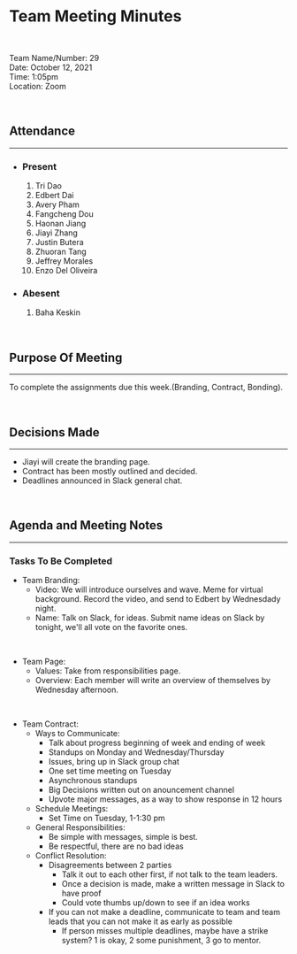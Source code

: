# Team Meeting Minutes #

<br>

Team Name/Number: 29 <br>
Date: October 12, 2021<br>
Time: 1:05pm<br>
Location: Zoom<br>

<br>

## Attendance ##

______

- ### Present ###
    1. Tri Dao 
    2. Edbert Dai
    3. Avery Pham
    4. Fangcheng Dou
    5. Haonan Jiang
    6. Jiayi Zhang
    7. Justin Butera
    8. Zhuoran Tang
    9. Jeffrey Morales
    10. Enzo Del Oliveira

- ### Abesent ###
    1. Baha Keskin

<br>

## Purpose Of Meeting ##

______

To complete the assignments due this week.(Branding, Contract, Bonding).

<br>

## Decisions Made ##

______

- Jiayi will create the branding page.
- Contract has been mostly outlined and decided.
- Deadlines announced in Slack general chat.

<br>

## Agenda and Meeting Notes ##

_______

### Tasks To Be Completed ###

- Team Branding: 
    - Video: We will introduce ourselves and wave. Meme for virtual background. Record the video, and send to Edbert by Wednesdady night.
    - Name: Talk on Slack, for ideas. Submit name ideas on Slack by tonight, we'll all vote on the favorite ones.
  
<br>

-  Team Page: 
   - Values: Take from responsibilities page.
   - Overview: Each member will write an overview of themselves by Wednesday afternoon.

<br>

- Team Contract:
    - Ways to Communicate:
      - Talk about progress beginning of week and ending of week
      - Standups on Monday and Wednesday/Thursday
      - Issues, bring up in Slack group chat
      - One set time meeting on Tuesday
      - Asynchronous standups
      - Big Decisions written out on anouncement channel
      - Upvote major messages, as a way to show response in 12 hours
    - Schedule Meetings:
      - Set Time on Tuesday, 1-1:30 pm
    - General Responsibilities:
      - Be simple with messages, simple is best.
      - Be respectful, there are no bad ideas
    - Conflict Resolution: 
      - Disagreements between 2 parties
        - Talk it out to each other first, if not talk to the team leaders.
        - Once a decision is made, make a written message in Slack to have proof 
        - Could vote thumbs up/down to see if an idea works 
      - If you can not make a deadline, communicate to team and team leads that you can not make it as early as possible
        - If person misses multiple deadlines, maybe have a strike system? 1 is okay, 2 some punishment, 3 go to mentor.